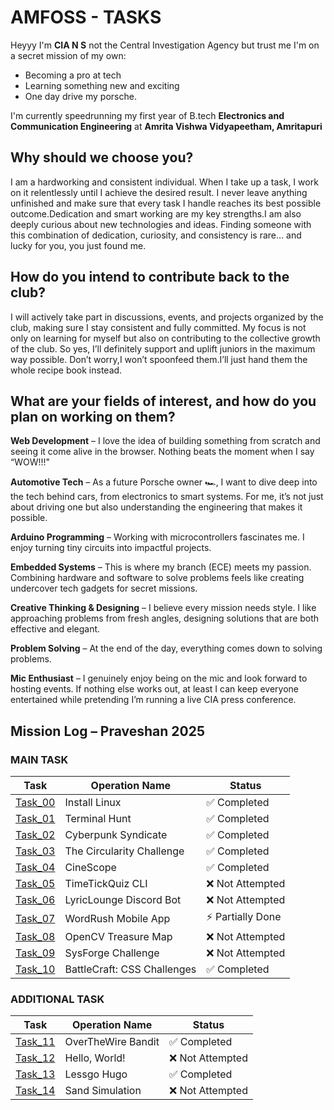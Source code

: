 
# AMFOSS - TASKS

Heyyy I'm **CIA N S** not the Central Investigation Agency
but trust me I'm on a secret mission of my own:

- Becoming a pro at tech 
- Learning something new and exciting 
- One day drive my porsche.

I'm currently speedrunning my first year of B.tech **Electronics and Communication Engineering** at **Amrita Vishwa Vidyapeetham, Amritapuri**

## Why should we choose you?

I am a hardworking and consistent individual. When I take up a task, I work on it relentlessly until I achieve the desired result. I never leave anything unfinished and make sure that every task I handle reaches its best possible outcome.Dedication and smart working are my key strengths.I am also deeply curious about new technologies and ideas.
Finding someone with this combination of dedication, curiosity, and consistency is rare… and lucky for you, you just found me.

## How do you intend to contribute back to the club?

I will actively take part in discussions, events, and projects organized by the club, making sure I stay consistent and fully committed. My focus is not only on learning for myself but also on contributing to the collective growth of the club.
So yes, I’ll definitely support and uplift juniors in the maximum way possible. Don’t worry,I won’t spoonfeed them.I’ll just hand them the whole recipe book instead.

## What are your fields of interest, and how do you plan on working on them?

**Web Development** – I love the idea of building something from scratch and seeing it come alive in the browser. Nothing beats the moment when I say “WOW!!!"

**Automotive Tech** – As a future Porsche owner 🏎️, I want to dive deep into the tech behind cars, from electronics to smart systems. For me, it’s not just about driving one but also understanding the engineering that makes it possible.

**Arduino Programming** – Working with microcontrollers fascinates me. I enjoy turning tiny circuits into impactful projects.

**Embedded Systems** – This is where my branch (ECE) meets my passion. Combining hardware and software to solve problems feels like creating undercover tech gadgets for secret missions.

**Creative Thinking & Designing** – I believe every mission needs style. I like approaching problems from fresh angles, designing solutions that are both effective and elegant.

**Problem Solving** – At the end of the day, everything comes down to solving problems.

**Mic Enthusiast** – I genuinely enjoy being on the mic and look forward to hosting events. If nothing else works out, at least I can keep everyone entertained while pretending I’m running a live CIA press conference.


## Mission Log – Praveshan 2025

### MAIN TASK

| Task                   | Operation Name                  | Status |
|------------------------|---------------------------------|--------|
| [Task_00](./Task_00)   | Install Linux                   | ✅ Completed |
| [Task_01](./Task_01)   | Terminal Hunt                   | ✅ Completed |
| [Task_02](./Task_02)   | Cyberpunk Syndicate             | ✅ Completed |
| [Task_03](./Task-03)   | The Circularity Challenge       | ✅ Completed |
| [Task_04](./Task_04)   | CineScope                       | ✅ Completed |
| [Task_05](./Task_05)   | TimeTickQuiz CLI                | ❌ Not Attempted|
| [Task_06](./Task_06)   | LyricLounge Discord Bot         | ❌ Not Attempted|
| [Task_07](./Task_07)   | WordRush Mobile App             | ⚡ Partially Done |
| [Task_08](./Task_08)   | OpenCV Treasure Map             | ❌ Not Attempted |
| [Task_09](./Task_09)   | SysForge Challenge              | ❌ Not Attempted |
| [Task_10](./Task_10)   | BattleCraft: CSS Challenges     | ✅ Completed |

### ADDITIONAL TASK

| Task                   | Operation Name                  | Status |
|------------------------|---------------------------------|--------|
| [Task_11](./Task_11)   | OverTheWire Bandit              | ✅ Completed|
| [Task_12](./Task_12)   | Hello, World!                   | ❌ Not Attempted |
| [Task_13](./Task_13)   | Lessgo Hugo                     | ✅ Completed |
| [Task_14](./Task-14)   | Sand Simulation                 | ❌ Not Attempted |
